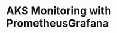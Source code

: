 # AKS Monitoring with PrometheusGrafana                                                                                                                                                                                                                                                                                                                                                                                                                                                                                   

